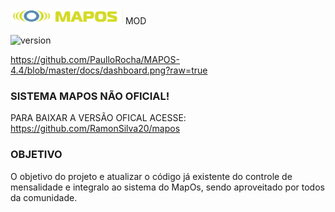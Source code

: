 
![MapOS](https://raw.githubusercontent.com/RamonSilva20/mapos/master/assets/img/logo.png) MOD

![version](https://img.shields.io/badge/version-4.4.0-blue.svg?longCache=true&style=flat-square)

https://github.com/PaulloRocha/MAPOS-4.4/blob/master/docs/dashboard.png?raw=true

### SISTEMA MAPOS NÃO OFICIAL!

PARA BAIXAR A VERSÃO OFICAL ACESSE: https://github.com/RamonSilva20/mapos


### OBJETIVO 

O objetivo do projeto e atualizar o código já existente do controle de mensalidade e integralo ao sistema do MapOs, sendo aproveitado por todos da comunidade.  
